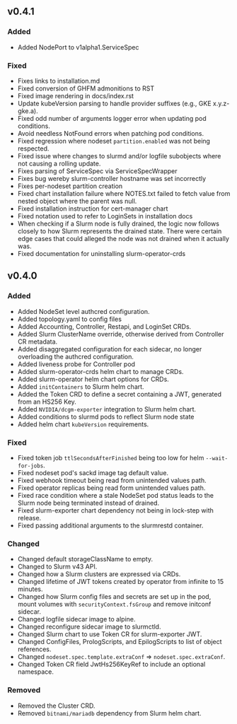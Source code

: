 ## v0.4.1

### Added

- Added NodePort to v1alpha1.ServiceSpec

### Fixed

- Fixes links to installation.md
- Fixed conversion of GHFM admonitions to RST
- Fixed image rendering in docs/index.rst
- Update kubeVersion parsing to handle provider suffixes (e.g., GKE
  x.y.z-gke.a).
- Fixed odd number of arguments logger error when updating pod conditions.
- Avoid needless NotFound errors when patching pod conditions.
- Fixed regression where nodeset `partition.enabled` was not being respected.
- Fixed issue where changes to slurmd and/or logfile subobjects where not
  causing a rolling update.
- Fixes parsing of ServiceSpec via ServiceSpecWrapper
- Fixes bug wereby slurm-controller hostname was set incorrectly
- Fixes per-nodeset partition creation
- Fixed chart installation failure where NOTES.txt failed to fetch value from
  nested object where the parent was null.
- Fixed installation instruction for cert-manager chart
- Fixed notation used to refer to LoginSets in installation docs
- When checking if a Slurm node is fully drained, the logic now follows closely
  to how Slurm represents the drained state. There were certain edge cases that
  could alleged the node was not drained when it actually was.
- Fixed documentation for uninstalling slurm-operator-crds

## v0.4.0

### Added

- Added NodeSet level authcred configuration.
- Added topology.yaml to config files
- Added Accounting, Controller, Restapi, and LoginSet CRDs.
- Added Slurm ClusterName override, otherwise derived from Controller CR
  metadata.
- Added disaggregated configuration for each sidecar, no longer overloading the
  authcred configuration.
- Added liveness probe for Controller pod
- Added slurm-operator-crds helm chart to manage CRDs.
- Added slurm-operator helm chart options for CRDs.
- Added `initContainers` to Slurm helm chart.
- Added the Token CRD to define a secret containing a JWT, generated from an
  HS256 Key.
- Added `NVIDIA/dcgm-exporter` integration to Slurm helm chart.
- Added conditions to slurmd pods to reflect Slurm node state
- Added helm chart `kubeVersion` requirements.

### Fixed

- Fixed token job `ttlSecondsAfterFinished` being too low for helm
  `--wait-for-jobs`.
- Fixed nodeset pod's sackd image tag default value.
- Fixed webhook timeout being read from unintended values path.
- Fixed operator replicas being read form unintended values path.
- Fixed race condition where a stale NodeSet pod status leads to the Slurm node
  being terminated instead of drained.
- Fixed slurm-exporter chart dependency not being in lock-step with release.
- Fixed passing additional arguments to the slurmrestd container.

### Changed

- Changed default storageClassName to empty.
- Changed to Slurm v43 API.
- Changed how a Slurm clusters are expressed via CRDs.
- Changed lifetime of JWT tokens created by operator from infinite to 15
  minutes.
- Changed how Slurm config files and secrets are set up in the pod, mount
  volumes with `securityContext.fsGroup` and remove initconf sidecar.
- Changed logfile sidecar image to alpine.
- Changed reconfigure sidecar image to slurmctld.
- Changed Slurm chart to use Token CR for slurm-exporter JWT.
- Changed ConfigFiles, PrologScripts, and EpilogScripts to list of object
  references.
- Changed `nodeset.spec.template.extraConf` => `nodeset.spec.extraConf`.
- Changed Token CR field JwtHs256KeyRef to include an optional namespace.

### Removed

- Removed the Cluster CRD.
- Removed `bitnami/mariadb` dependency from Slurm helm chart.

